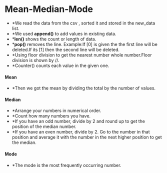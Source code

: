 # Mean-Median-Mode
 * *We read the data from the csv , sorted it and stored in the new_data list.
 * *We used **append()** to add values in existing data.
 * ***len()** shows the count or length of data.
 * ***pop()** removes the line. Example:If [0] is  given the the first line will be deleted.If its [1] then the second line will be deleted.
 * *Using floor division to get the nearest number whole number.Floor division is shown by //.
 * *Counter() counts each value in the given one.

#### Mean
 * *Then we got the mean by dividing the total by the number of values.

#### Median
  * *Arrange your numbers in numerical order.
  * *Count how many numbers you have.
  * *If you have an odd number, divide by 2 and round up to get the position of the median number.
  * *If you have an even number, divide by 2. Go to the number in that position and average it with the number in the next higher position to get the median.

#### Mode
  * *The mode is the most frequently occurring number. 
